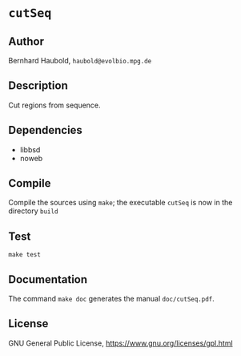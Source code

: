 # `cutSeq`
## Author
Bernhard Haubold, `haubold@evolbio.mpg.de`
## Description
Cut regions from sequence.
## Dependencies
- libbsd
- noweb
## Compile
Compile the sources using `make`; the executable `cutSeq` is now in the directory `build`
## Test
`make test`
## Documentation
The command `make doc` generates the manual `doc/cutSeq.pdf`.
## License
GNU General Public License, https://www.gnu.org/licenses/gpl.html
